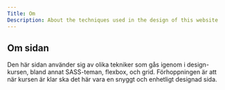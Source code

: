 ```yaml
---
Title: Om
Description: About the techniques used in the design of this website
---
```


<h2>Om sidan</h2>


<p>
Den här sidan använder sig av olika tekniker som gås igenom i design-kursen,
bland annat SASS-teman, flexbox, och grid.
Förhoppningen är att när kursen är klar ska det här vara en snyggt och enhetligt designad sida.



</p>